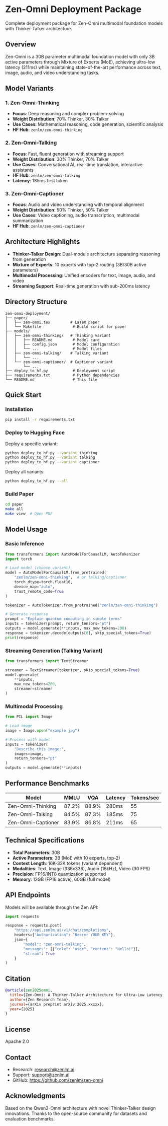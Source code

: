 # Zen-Omni Deployment Package

Complete deployment package for Zen-Omni multimodal foundation models with Thinker-Talker architecture.

## Overview

Zen-Omni is a 30B parameter multimodal foundation model with only 3B active parameters through Mixture of Experts (MoE), achieving ultra-low latency (211ms) while maintaining state-of-the-art performance across text, image, audio, and video understanding tasks.

## Model Variants

### 1. Zen-Omni-Thinking
- **Focus**: Deep reasoning and complex problem-solving
- **Weight Distribution**: 70% Thinker, 30% Talker
- **Use Cases**: Mathematical reasoning, code generation, scientific analysis
- **HF Hub**: `zenlm/zen-omni-thinking`

### 2. Zen-Omni-Talking
- **Focus**: Fast, fluent generation with streaming support
- **Weight Distribution**: 30% Thinker, 70% Talker
- **Use Cases**: Conversational AI, real-time translation, interactive assistants
- **HF Hub**: `zenlm/zen-omni-talking`
- **Latency**: 185ms first token

### 3. Zen-Omni-Captioner
- **Focus**: Audio and video understanding with temporal alignment
- **Weight Distribution**: 50% Thinker, 50% Talker
- **Use Cases**: Video captioning, audio transcription, multimodal summarization
- **HF Hub**: `zenlm/zen-omni-captioner`

## Architecture Highlights

- **Thinker-Talker Design**: Dual-module architecture separating reasoning from generation
- **Mixture of Experts**: 10 experts with top-2 routing (3B/30B active parameters)
- **Multimodal Processing**: Unified encoders for text, image, audio, and video
- **Streaming Support**: Real-time generation with sub-200ms latency

## Directory Structure

```
zen-omni-deployment/
├── paper/
│   ├── zen-omni.tex         # LaTeX paper
│   └── Makefile              # Build script for paper
├── models/
│   ├── zen-omni-thinking/   # Thinking variant
│   │   ├── README.md         # Model card
│   │   ├── config.json       # Model configuration
│   │   └── ...               # Model files
│   ├── zen-omni-talking/    # Talking variant
│   │   └── ...
│   └── zen-omni-captioner/  # Captioner variant
│       └── ...
├── deploy_to_hf.py           # Deployment script
├── requirements.txt          # Python dependencies
└── README.md                 # This file
```

## Quick Start

### Installation

```bash
pip install -r requirements.txt
```

### Deploy to Hugging Face

Deploy a specific variant:
```bash
python deploy_to_hf.py --variant thinking
python deploy_to_hf.py --variant talking
python deploy_to_hf.py --variant captioner
```

Deploy all variants:
```bash
python deploy_to_hf.py --all
```

### Build Paper

```bash
cd paper
make all
make view  # Open PDF
```

## Model Usage

### Basic Inference

```python
from transformers import AutoModelForCausalLM, AutoTokenizer
import torch

# Load model (choose variant)
model = AutoModelForCausalLM.from_pretrained(
    "zenlm/zen-omni-thinking",  # or talking/captioner
    torch_dtype=torch.float16,
    device_map="auto",
    trust_remote_code=True
)

tokenizer = AutoTokenizer.from_pretrained("zenlm/zen-omni-thinking")

# Generate response
prompt = "Explain quantum computing in simple terms"
inputs = tokenizer(prompt, return_tensors="pt")
outputs = model.generate(**inputs, max_new_tokens=200)
response = tokenizer.decode(outputs[0], skip_special_tokens=True)
print(response)
```

### Streaming Generation (Talking Variant)

```python
from transformers import TextStreamer

streamer = TextStreamer(tokenizer, skip_special_tokens=True)
model.generate(
    **inputs,
    max_new_tokens=200,
    streamer=streamer
)
```

### Multimodal Processing

```python
from PIL import Image

# Load image
image = Image.open("example.jpg")

# Process with model
inputs = tokenizer(
    "Describe this image:",
    images=image,
    return_tensors="pt"
)
outputs = model.generate(**inputs)
```

## Performance Benchmarks

| Model | MMLU | VQA | Latency | Tokens/sec |
|-------|------|-----|---------|------------|
| Zen-Omni-Thinking | 87.2% | 88.9% | 280ms | 55 |
| Zen-Omni-Talking | 84.5% | 87.3% | 185ms | 75 |
| Zen-Omni-Captioner | 83.9% | 86.8% | 211ms | 65 |

## Technical Specifications

- **Total Parameters**: 30B
- **Active Parameters**: 3B (MoE with 10 experts, top-2)
- **Context Length**: 16K-32K tokens (variant dependent)
- **Modalities**: Text, Image (336x336), Audio (16kHz), Video (30 FPS)
- **Precision**: FP16/INT8 quantization supported
- **Memory**: 12GB (FP16 active), 60GB (full model)

## API Endpoints

Models will be available through the Zen API:

```python
import requests

response = requests.post(
    "https://api.zenlm.ai/v1/chat/completions",
    headers={"Authorization": "Bearer YOUR_KEY"},
    json={
        "model": "zen-omni-talking",
        "messages": [{"role": "user", "content": "Hello!"}],
        "stream": True
    }
)
```

## Citation

```bibtex
@article{zen2025omni,
  title={Zen-Omni: A Thinker-Talker Architecture for Ultra-Low Latency Multimodal Understanding},
  author={Zen Research Team},
  journal={arXiv preprint arXiv:2025.xxxxx},
  year={2025}
}
```

## License

Apache 2.0

## Contact

- Research: research@zenlm.ai
- Support: support@zenlm.ai
- GitHub: https://github.com/zenlm/zen-omni

## Acknowledgments

Based on the Qwen3-Omni architecture with novel Thinker-Talker design innovations. Thanks to the open-source community for datasets and evaluation benchmarks.